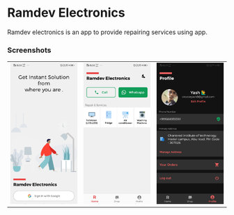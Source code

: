 # Ramdev Electronics

Ramdev electronics is an app to provide repairing services using app.

### Screenshots

<table>
  <tr>
    <td valign="top"><img src="screenshots/1.jpg"></td>
    <td valign="top"><img src="screenshots/2.jpg"></td>
    <td valign="top"><img src="screenshots/3.jpg"></td>
  </tr>
 </table>
